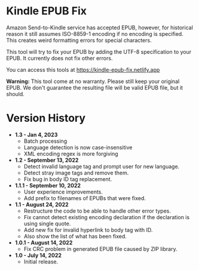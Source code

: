 # Kindle EPUB Fix

Amazon Send-to-Kindle service has accepted EPUB, however, for historical reason
it still assumes ISO-8859-1 encoding if no encoding is specified. This creates weird formatting errors for special characters.

This tool will try to fix your EPUB by adding the UTF-8 specification to your EPUB. It currently does
not fix other errors.

You can access this tools at https://kindle-epub-fix.netlify.app

**Warning:** This tool come at no warranty. Please still keep your original EPUB.
We don't guarantee the resulting file will be valid EPUB file, but it should.

# Version History
- **1.3 - Jan 4, 2023**
	- Batch processing
	- Language detection is now case-insensitive
	- XML encoding regex is more forgiving
- **1.2 - September 13, 2022**
	- Detect invalid language tag and prompt user for new language.
	- Detect stray image tags and remove them.
	- Fix bug in body ID tag replacement.
- **1.1.1 - September 10, 2022**
	- User experience improvements.
	- Add prefix to filenames of EPUBs that were fixed.
- **1.1 - August 24, 2022**
	- Restructure the code to be able to handle other error types.
	- Fix cannot detect existing encoding declaration if the declaration is using single quote.
	- Add new fix for invalid hyperlink to body tag with ID.
	- Also show the list of what has been fixed.
- **1.0.1 - August 14, 2022**
	- Fix CRC problem in generated EPUB file caused by ZIP library.
- **1.0 - July 14, 2022**
	- Initial release.